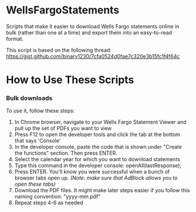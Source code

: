 # WellsFargoStatements
Scripts that make it easier to download Wells Fargo statements online in bulk (rather than one at a time) and export them into an easy-to-read format.

This script is based on the following thread: https://gist.github.com/binary1230/7cfa0524d0fae7c320e3b15fc1f4f64c


# How to Use These Scripts
### Bulk downloads

To use it, follow these steps:
1) In Chrome browser, navigate to your Wells Fargo Statement Viewer and pull up the set of PDFs you want to view
 2) Press F12 to open the developer tools and click the tab at the bottom that says 'Console'
 3) In the developer console, paste the code that is shown under "Create the functions" section.  Then press ENTER.
 4) Select the calendar year for which you want to download statements
 5) Type this command in the developer console: openAll(lastResponse);
 6) Press ENTER.  You'll know you were successful when a bunch of browser tabs open up. *(Note: make sure that AdBlock allows you to open these tabs)*
 7) Download the PDF files.  It might make later steps easier if you follow this naming convention: "yyyy-mm.pdf" 
 8) Repeat steps 4-6 as needed
